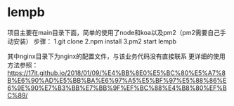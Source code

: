 # lempb
项目主要在main目录下面，简单的使用了node和koa以及pm2（pm2需要自己手动安装）
步骤：
1.git clone
2.npm install
3.pm2 start lempb

其中nginx目录下为nginx的配置文件，与该业务代码没有直接联系
更详细的使用方法参照： https://17it.github.io/2018/01/09/%E4%BB%8E0%E5%BC%80%E5%A7%8B%E6%90%AD%E5%BB%BA%E6%97%A5%E5%BF%97%E5%88%86%E6%9E%90%E7%B3%BB%E7%BB%9F%EF%BC%88%E4%B8%80%EF%BC%89/
